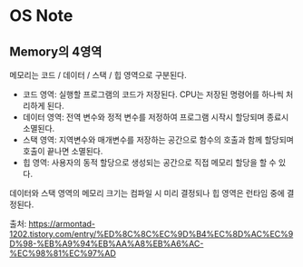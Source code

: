 # OS Note

## Memory의 4영역
메모리는 코드 / 데이터 / 스택 / 힙 영역으로 구분된다.
- 코드 영역: 실행할 프로그램의 코드가 저장된다. CPU는 저장된 명령어를 하나씩 처리하게 된다.
- 데이터 영역: 전역 변수와 정적 변수를 저정하여 프로그램 시작시 할당되며 종료시 소멸된다.
- 스택 영역: 지역변수와 매개변수를 저장하는 공간으로 함수의 호출과 함께 할당되며 호출이 끝나면 소멸된다.
- 힙 영역: 사용자의 동적 할당으로 생성되는 공간으로 직접 메모리 할당을 할 수 있다. 

데이터와 스택 영역의 메모리 크기는 컴파일 시 미리 결정되나 힙 영역은 런타임 중에 결정된다.

출처: https://armontad-1202.tistory.com/entry/%ED%8C%8C%EC%9D%B4%EC%8D%AC%EC%9D%98-%EB%A9%94%EB%AA%A8%EB%A6%AC-%EC%98%81%EC%97%AD
